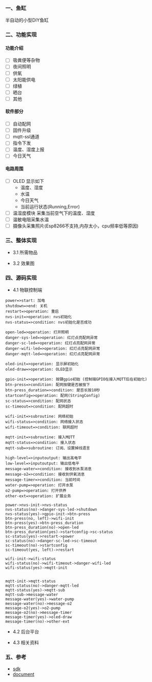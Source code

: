 ### 一、鱼缸

半自动的小型DIY鱼缸

### 二、功能实现

#### 功能介绍

* [ ] 吸粪便等杂物
* [ ] 夜间照明
* [ ] 供氧
* [ ] 太阳能供电
* [ ] 绿植
* [ ] 晒台
* [ ] 其他

#### 软件部分

* [ ] 自动配网
* [ ] 固件升级
* [ ] mqtt-ssl通道
* [ ] 指令下发
* [ ] 温度、湿度上报
* [ ] 今日天气

#### 电路周围

* [ ] OLED 显示如下
  + 温度、湿度
  + 水温
  + 今日天气
  + 当前运行状态(Running,Error)
* [ ] 温湿度模块
  采集当前空气下的温度、湿度
* [ ] 温敏电阻采集水温  
* [ ] 摄像头采集照片(Esp8266不支持,内存太小，cpu频率低等原因)

### 三、整体实现

* 3.1 所需物品

* 3.2 效果图
 

### 四、源码实现

* 4.1 物联控制端

```flow
power=>start: 加电
shutdown=>end: 关机
restart=>operation: 重启
nvs-init=>operation: nvs初始化
nvs-status=>condition: nvs初始化是否成功

open-led=>operation: 打开照明
danger-sys-led=>operation: 红灯点亮配网异常
danger-sc-led=>operation: 红灯点亮配网异常
danger-wifi-led=>operation: 红灯点亮配网异常
danger-mqtt-led=>operation: 红灯点亮配网异常

oled-init=>operation: 显示屏初始化
oled-draw=>operation: OLED显示

gpio-init=>operation: 按键gpio初始 (控制端GPIO在接入MQTT后在初始化)
btn-press=>condition: 配网按键是否被按下
btn-press_duration=>condition: 是否长按10秒
startconfig=>operation: 配网(StringConfig)
sc-status=>condition: 配网状态
sc-timeout=>condition: 配网超时

wifi-init=>subroutine: 网络初始
wifi-status=>condition: 网络接入状态
wifi-timeout=>condition: 联网超时

mqtt-init=>subroutine: 接入MQTT
mqtt-status=>condition: 接入状态
mqtt-sub=>subroutine: 订阅、设置掉线遗言

high-level=>inputoutput: 输出高电平
low-level=>inputoutput: 输出低电平
message-water=>condition: 接收到水泵消息
message-o2=>condition: 接收到供氧消息
message-timer=>condition: 当前时间
water-pump=>operation: 打开水泵
o2-pump=>operation: 打开供养
other-ext=>operation: 扩展业务

power->nvs-init->nvs-status
nvs-status(no)->danger-sys-led->shutdown
nvs-status(yes)->gpio-init->btn-press
btn-press(no, left)->wifi-init
btn-press(yes)->btn-press_duration
btn-press_duration(no)->open-led
btn-press_duration(yes)->startconfig->sc-status
sc-status(yes)->restart->power
sc-status(no)->danger-sc-led->sc-timeout
sc-timeout(no)->startconfig
sc-timeout(yes, left)->restart

wifi-init->wifi-status
wifi-status(no)->wifi-timeout->danger-wifi-led
wifi-status(yes)->mqtt-init


mqtt-init->mqtt-status
mqtt-status(no)->danger-mqtt-led
mqtt-status(yes)->mqtt-sub
mqtt-sub->message-water
message-water(yes)->water-pump
message-water(no)->message-o2
message-o2(yes)->o2-pump
message-o2(no)->message-timer
message-timer(yes)->oled-draw
message-timer(no)->other-ext

```



* 4.2 后台平台

* 4.3 相关资料

### 五、参考

* [sdk](https://github.com/espressif/ESP8266_RTOS_SDK)
* [document](https://docs.espressif.com/projects/esp8266-rtos-sdk/en/latest/?badge=latest)